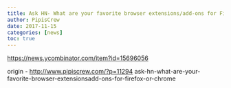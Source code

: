 ```yaml
---
title: Ask HN- What are your favorite browser extensions/add-ons for Firefox or chrome?
author: PipisCrew
date: 2017-11-15
categories: [news]
toc: true
---
```


https://news.ycombinator.com/item?id=15696056

origin - http://www.pipiscrew.com/?p=11294 ask-hn-what-are-your-favorite-browser-extensionsadd-ons-for-firefox-or-chrome